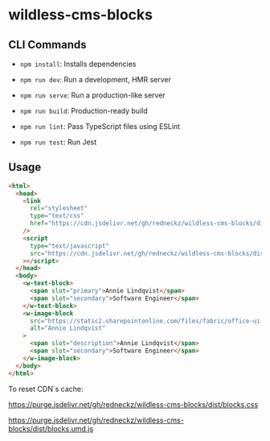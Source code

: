 # wildless-cms-blocks

## CLI Commands

- `npm install`: Installs dependencies

- `npm run dev`: Run a development, HMR server

- `npm run serve`: Run a production-like server

- `npm run build`: Production-ready build

- `npm run lint`: Pass TypeScript files using ESLint

- `npm run test`: Run Jest

## Usage

```html
<html>
  <head>
    <link
      rel="stylesheet"
      type="text/css"
      href="https://cdn.jsdelivr.net/gh/redneckz/wildless-cms-blocks/dist/blocks.css"
    />
    <script
      type="text/javascript"
      src="https://cdn.jsdelivr.net/gh/redneckz/wildless-cms-blocks/dist/blocks.umd.js"
    ></script>
  </head>
  <body>
    <w-text-block>
      <span slot="primary">Annie Lindqvist</span>
      <span slot="secondary">Software Engineer</span>
    </w-text-block>
    <w-image-block
      src="https://static2.sharepointonline.com/files/fabric/office-ui-fabric-react-assets/persona-female.png"
      alt="Annie Lindqvist"
    >
      <span slot="description">Annie Lindqvist</span>
      <span slot="secondary">Software Engineer</span>
    </w-image-block>
  </body>
</html>
```

To reset CDN`s cache:

https://purge.jsdelivr.net/gh/redneckz/wildless-cms-blocks/dist/blocks.css

https://purge.jsdelivr.net/gh/redneckz/wildless-cms-blocks/dist/blocks.umd.js
